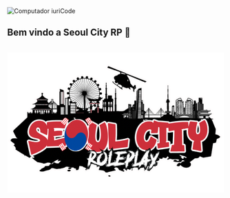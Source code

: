<img src="/profile/images/standard.gif" align="center" alt="Computador iuriCode">

## Bem vindo a Seoul City RP 🚀

<br>

<img src="/profile/images/logo.PNG"  align="center" alt="Computador iuriCode">

